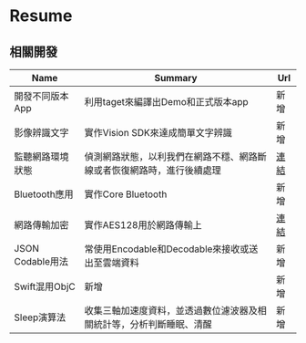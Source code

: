 # Resume



## 相關開發

Name| Summary| Url
------------ | ------------- | -------------
開發不同版本App| 利用taget來編譯出Demo和正式版本app| 新增|
影像辨識文字| 實作Vision SDK來達成簡單文字辨識| 新增|
監聽網路環境狀態|偵測網路狀態，以利我們在網路不穩、網路斷線或者恢復網路時，進行後續處理|[連結](https://medium.com/@blueline0505/swift-ios-%E7%9B%A3%E8%81%BD%E7%B6%B2%E8%B7%AF%E7%92%B0%E5%A2%83%E7%8B%80%E6%85%8B-203ec73b8229)
Bluetooth應用|實作Core Bluetooth|新增|
網路傳輸加密| 實作AES128用於網路傳輸上| [連結](https://medium.com/@blueline0505/ios-swift-aes%E5%8A%A0%E8%A7%A3%E5%AF%86-7280ab72557c)|
JSON Codable用法| 常使用Encodable和Decodable來接收或送出至雲端資料|新增|
Swift混用ObjC|新增|新增|
Sleep演算法| 收集三軸加速度資料，並透過數位濾波器及相關統計等，分析判斷睡眠、清醒|新增|


